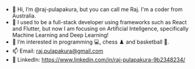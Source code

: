 - 👋 Hi, I’m @raj-pulapakura, but you can call me Raj. I'm a coder from Australia.
- 💪 I used to be a full-stack developer using frameworks such as React and Flutter, but now I am focusing on Artificial Intellgence, specifically Machine Learning and Deep Learning!
- 👀 I’m interested in programming 💻, chess ♟️ and basketball 🏀.
- 📫 Email: raj.pulapakura@gmail.com
- 💼 LinkedIn: https://www.linkedin.com/in/raj-pulapakura-9b2348234/
